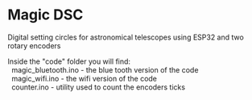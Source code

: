 # Magic DSC

Digital setting circles for astronomical telescopes using ESP32 and two rotary encoders

Inside the "code" folder you will find:<br>
 &nbsp;&nbsp;magic_bluetooth.ino - the blue tooth version of the code<br>
 &nbsp;&nbsp;magic_wifi.ino - the wifi version of the code<br>
 &nbsp;&nbsp;counter.ino - utility used to count the encoders ticks
 


